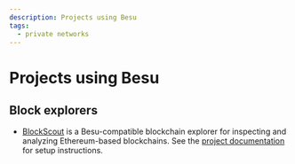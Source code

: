 ```yaml
---
description: Projects using Besu
tags:
  - private networks
---
```


# Projects using Besu

## Block explorers

- [BlockScout](https://github.com/blockscout/blockscout#readme) is a Besu-compatible blockchain explorer for inspecting
  and analyzing Ethereum-based blockchains.
  See the [project documentation](https://docs.blockscout.com/) for setup instructions.

